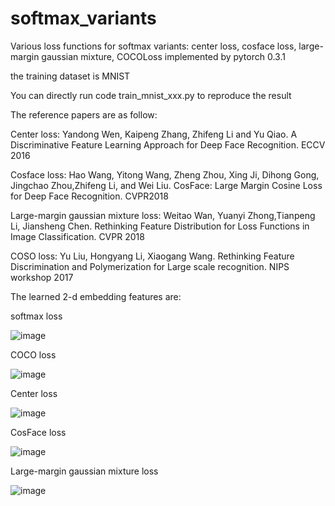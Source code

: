 # softmax_variants
Various loss functions for softmax variants: center loss, cosface loss, large-margin gaussian mixture, COCOLoss
implemented by pytorch 0.3.1

the training dataset is MNIST

You can directly run code train_mnist_xxx.py to reproduce the result

The reference papers are as follow:

Center loss: Yandong Wen, Kaipeng Zhang, Zhifeng Li and Yu Qiao. A Discriminative Feature Learning Approach for Deep Face Recognition. ECCV 2016

Cosface loss: Hao Wang, Yitong Wang, Zheng Zhou, Xing Ji, Dihong Gong, Jingchao Zhou,Zhifeng Li, and Wei Liu. CosFace: Large Margin Cosine Loss for Deep Face Recognition. CVPR2018

Large-margin gaussian mixture loss: Weitao Wan, Yuanyi Zhong,Tianpeng Li, Jiansheng Chen. Rethinking Feature Distribution for Loss Functions in Image Classification. CVPR 2018

COSO loss: Yu Liu, Hongyang Li, Xiaogang Wang. Rethinking Feature Discrimination and Polymerization for Large scale recognition. NIPS workshop 2017

The learned 2-d embedding features are:

softmax loss

![image](https://github.com/YirongMao/softmax_variants/blob/master/images/softmax_loss_epoch%3D50.jpg)

COCO loss

![image]( https://github.com/YirongMao/softmax_variants/blob/master/images/coco_loss_epoch%3D50.jpg)

Center loss

![image](https://github.com/YirongMao/softmax_variants/blob/master/images/center_loss_epoch%3D50.jpg)

CosFace loss

![image](https://github.com/YirongMao/softmax_variants/blob/master/images/LMCL_loss_u_epoch%3D50.jpg)

Large-margin gaussian mixture loss

![image](https://github.com/YirongMao/softmax_variants/blob/master/images/LGM_loss_epoch%3D50.jpg)
 



